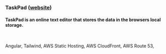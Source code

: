 ### TaskPad ([website](www.taskpad.dev))

#### TaskPad is an online text editor that stores the data in the browsers local storage.

<br/>

Angular, Tailwind, AWS Static Hosting, AWS CloudFront, AWS Route 53, 
